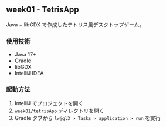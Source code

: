 ## week01 - TetrisApp

 Java + libGDX で作成したテトリス風デスクトップゲーム。

### 使用技術

- Java 17+
- Gradle
- libGDX
- IntelliJ IDEA

### 起動方法

1. IntelliJ でプロジェクトを開く
2. `week01/tetrisApp` ディレクトリを開く
3. Gradle タブから `lwjgl3 > Tasks > application > run` を実行

